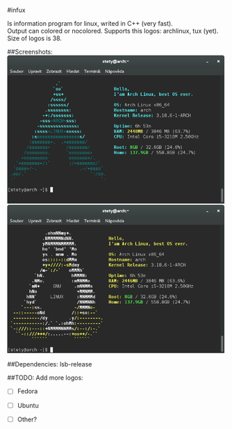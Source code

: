 #infux

Is information program for linux, writed in C++ (very fast). <br>
Output can colored or nocolored.
Supports this logos: archlinux, tux (yet).<br>
Size of logos is 38.

##Screenshots:
<img src="https://raw.githubusercontent.com/petr-stety-stetka/infux/master/screenshots/screenshot-arch.png" width="500px" /> <img src="https://github.com/petr-stety-stetka/infux/blob/master/screenshots/screenshot-tux.png" width="500px" />

##Dependencies:
lsb-release

##TODO:
Add more logos:
- [ ] Fedora
- [ ] Ubuntu
- [ ] Other?

